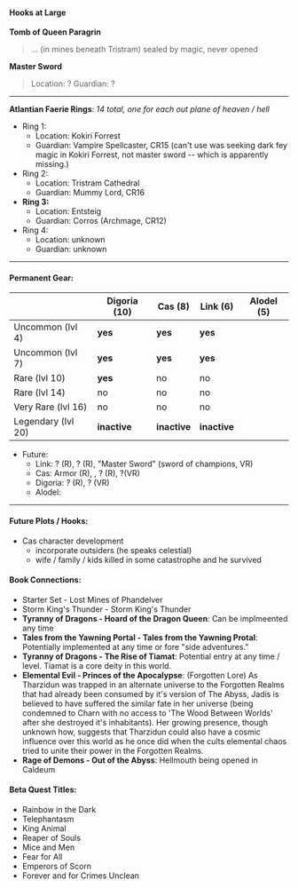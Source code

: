 #### Hooks at Large

**Tomb of Queen Paragrin** 

> ... (in mines beneath Tristram) sealed by magic, never opened

**Master Sword**
  > Location: ?
  > Guardian: ?

---

**Atlantian Faerie Rings**:  *14 total, one for each out plane of heaven / hell*
  - Ring 1:
    - Location: Kokiri Forrest
    - Guardian: Vampire Spellcaster, CR15 (can't use was seeking dark fey magic in Kokiri Forrest, not master sword -- which is apparently missing.)
  - Ring 2:
    - Location: Tristram Cathedral
    - Guardian: Mummy Lord, CR16
  - **Ring 3:**
    - Location: Entsteig
    - Guardian: Corros (Archmage, CR12)
  - Ring 4:
    - Location: unknown
    - Guardian: unknown

---

#### Permanent Gear:

|                    | Digoria (10)  | Cas (8)      | Link (6)     | Alodel (5) |
| ------------------ | ------------- | ------------ | ------------ | ---------- |
| Uncommon (lvl 4)   | **yes**       | **yes**      | **yes**      |
| Uncommon (lvl 7)   | **yes**       | **yes**      | **yes**      |
| Rare (lvl 10)      | **yes**       | no           | no           |
| Rare (lvl 14)      | no            | no           | no           |
| Very Rare (lvl 16) | no            | no           | no           |
| Legendary (lvl 20) | **inactive**  | **inactive** | **inactive** |

- Future:
  - Link: ? (R), ? (R), "Master Sword" (sword of champions, VR)
  - Cas:  Armor (R), , ? (R), ?(VR)
  - Digoria: ? (R), ? (VR)
  - Alodel: 

---

#### Future Plots / Hooks:

- Cas character development
  - incorporate outsiders (he speaks celestial)
  - wife / family / kids killed in some catastrophe and he survived

#### Book Connections:

- Starter Set - Lost Mines of Phandelver
- Storm King's Thunder - Storm King's Thunder
- **Tyranny of Dragons - Hoard of the Dragon Queen**:  Can be implmeented any time
- **Tales from the Yawning Portal - Tales from the Yawning Protal**:  Potentially implemented at any time or fore "side adventures."
- **Tyranny of Dragons - The Rise of Tiamat**:  Potential entry at any time / level.  Tiamat is a core deity in this world.
- **Elemental Evil - Princes of the Apocalypse**:  (Forgotten Lore) As Tharzidun was trapped in an alternate universe to the Forgotten Realms that had already been consumed by it's version of The Abyss, Jadis is believed to have suffered the similar fate in her universe (being condemned to Charn with no access to 'The Wood Between Worlds' after she destroyed it's inhabitants).  Her growing presence, though unknown how, suggests that Tharzidun could also have a cosmic influence over this world as he once did when the cults elemental chaos tried to unite their power in the Forgotten Realms.
- **Rage of Demons - Out of the Abyss**:  Hellmouth being opened in Caldeum

#### Beta Quest Titles:

- Rainbow in the Dark
- Telephantasm
- King Animal
- Reaper of Souls
- Mice and Men
- Fear for All
- Emperors of Scorn
- Forever and for Crimes Unclean
